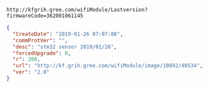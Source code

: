 `http://kfgrih.gree.com/wifiModule/Lastversion?firmwareCode=362001061145`

```json
{
  "CreateDate": "2019-01-26 07:07:08",
  "commProtVer": "",
  "desc": "stm32 sensor 2019/01/26",
  "forcedUpgrade": 0,
  "r": 200,
  "url": "http://kf.grih.gree.com/wifiModule/image/10892/40534",
  "ver": "2.0"
}
```